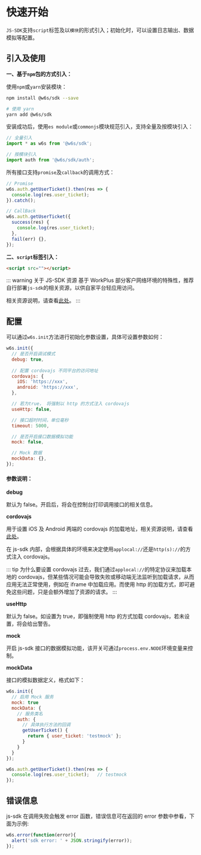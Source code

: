 # 快速开始

`JS-SDK`支持`script`标签及以`模块`的形式引入；初始化时，可以设置日志输出、数据模拟等配置。

## 引入及使用

**一、基于`npm`包的方式引入：**

使用`npm`或`yarn`安装模块：

```sh
npm install @w6s/sdk --save

# 使用 yarn 
yarn add @w6s/sdk
```

安装成功后，使用`es module`或`commonjs`模块规范引入，支持全量及按模块引入：

```js
// 全量引入
import * as w6s from '@w6s/sdk';

// 按模块引入
import auth from '@w6s/sdk/auth';
```

所有接口支持`promise`及`callback`的调用方式：

```js
// Promise
w6s.auth.getUserTicket().then(res => {
  console.log(res.user_ticket); 
}).catch();

// CallBack
w6s.auth.getUserTicket({
  success(res) {
    console.log(res.user_ticket); 
  },
  fail(err) {},
});
```

**二、`script`标签引入：**

```html
<script src=""></script>  
```

::: warning 关于 JS-SDK 资源
基于 WorkPlus 部分客户网络环境的特殊性，推荐自行部署`js-sdk`的相关资源，以供自家平台轻应用访问。

相关资源说明，请查看[此处](/js-sdk/overview/demo)。
:::


## 配置

可以通过`w6s.init`方法进行初始化参数设置，具体可设置参数如何：

```js
w6s.init({
  // 是否开启调试模式
  debug: true,
  
  // 配置 cordovajs 不同平台的访问地址
  cordovajs: {
    iOS: 'https://xxx',
    android: 'https://xxx',
  },

  // 若为true， 将强制以 http 的方式注入 cordovajs
  useHttp: false,

  // 接口超时时间，单位毫秒
  timeout: 5000,

  // 是否开启接口数据模拟功能
  mock: false,

  // Mock 数据 
  mockData: {},
});
```

#### 参数说明：

**debug**

默认为 false。开启后，将会在控制台打印调用接口的相关信息。

**cordovajs**

用于设置 iOS 及 Android 两端的 cordovajs 的加载地址，相关资源说明，请查看[此处](/js-sdk/overview/demo)。

在 js-sdk 内部，会根据具体的环境来决定使用`applocal://`还是`http(s)://`的方式注入 cordovajs。

::: tip 为什么要设置 cordovajs
过去，我们通过`applocal://`的特定协议来加载本地的 cordovajs，但某些情况可能会导致失败或移动端无法监听到加载请求，从而应用无法正常使用，例如在 iframe 中加载应用。而使用 http 的加载方式，即可避免这些问题，只是会额外增加了资源的请求。
:::

**useHttp**

默认为 false。如设置为 true，即强制使用 http 的方式加载 cordovajs，若未设置，将会给出警告。

**mock**

开启 js-sdk 接口的数据模拟功能，该开关可通过`process.env.NODE`环境变量来控制。

**mockData**

接口的模拟数据定义，格式如下：

```js
w6s.init({
  // 启用 Mock 服务
  mock: true                      
  mockData: {     
    // 服务类名                
    auth: {         
      // 具体执行方法的回调              
      getUserTicket() {           
        return { user_ticket: 'testmock' };
      }
    }
  }
});

w6s.auth.getUserTicket().then(res => {
  console.log(res.user_ticket);   // testmock
});
```

## 错误信息

js-sdk 在调用失败会触发 error 函数，错误信息可在返回的 error 参数中参看，下面为示例:

```js
w6s.error(function(error){
  alert('sdk error: ' + JSON.stringify(error));
});
```